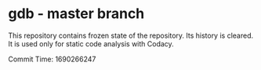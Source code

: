 # gdb - master branch

This repository contains frozen state of the repository.
Its history is cleared. It is used only for static code
analysis with Codacy.

Commit Time: 1690266247